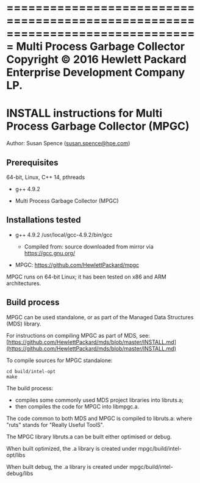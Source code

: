 ===============================================================================
      Multi Process Garbage Collector
      Copyright © 2016 Hewlett Packard Enterprise Development Company LP.
===============================================================================

# INSTALL instructions for Multi Process Garbage Collector (MPGC)

Author: Susan Spence (susan.spence@hpe.com)

## Prerequisites

64-bit, Linux, C++ 14, pthreads

- g++ 4.9.2

- Multi Process Garbage Collector (MPGC)

## Installations tested

* g++ 4.9.2 /usr/local/gcc-4.9.2/bin/gcc

    * Compiled from: source downloaded from mirror via https://gcc.gnu.org/

* MPGC: https://github.com/HewlettPackard/mpgc

MPGC runs on 64-bit Linux; it has been tested on x86 and ARM architectures.

## Build process

MPGC can be used standalone, or as part of the Managed Data Structures (MDS) library.  

For instructions on compiling MPGC as part of MDS, see:  
    [https://github.com/HewlettPackard/mds/blob/master/INSTALL.md](https://github.com/HewlettPackard/mds/blob/master/INSTALL.md)

To compile sources for MPGC standalone:

    cd build/intel-opt
    make
    
The build process:
- compiles some commonly used MDS project libraries into libruts.a;
- then compiles the code for MPGC into libmpgc.a.

The code common to both MDS and MPGC is compiled to libruts.a:
where "ruts" stands for "Really Useful ToolS".

The MPGC library libruts.a can be built either optimised or debug.

When built optimized, the .a library is created under
    mpgc/build/intel-opt/libs

When built debug, the .a library is created under
    mpgc/build/intel-debug/libs
    

